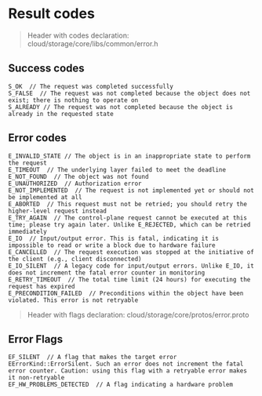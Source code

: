 # Result codes

> Header with codes declaration: cloud/storage/core/libs/common/error.h

## Success codes

    S_OK  // The request was completed successfully
    S_FALSE  // The request was not completed because the object does not exist; there is nothing to operate on
    S_ALREADY // The request was not completed because the object is already in the requested state

## Error codes

    E_INVALID_STATE // The object is in an inappropriate state to perform the request
    E_TIMEOUT  // The underlying layer failed to meet the deadline
    E_NOT_FOUND  // The object was not found
    E_UNAUTHORIZED  // Authorization error
    E_NOT_IMPLEMENTED  // The request is not implemented yet or should not be implemented at all
    E_ABORTED  // This request must not be retried; you should retry the higher-level request instead
    E_TRY_AGAIN  // The control-plane request cannot be executed at this time; please try again later. Unlike E_REJECTED, which can be retried immediately
    E_IO  // Input/output error. This is fatal, indicating it is impossible to read or write a block due to hardware failure
    E_CANCELLED  // The request execution was stopped at the initiative of the client (e.g., client disconnected)
    E_IO_SILENT  // A legacy code for input/output errors. Unlike E_IO, it does not increment the fatal error counter in monitoring
    E_RETRY_TIMEOUT  // The total time limit (24 hours) for executing the request has expired
    E_PRECONDITION_FAILED  // Preconditions within the object have been violated. This error is not retryable

> Header with flags declaration: cloud/storage/core/protos/error.proto

## Error Flags

    EF_SILENT  // A flag that makes the target error EErrorKind::ErrorSilent. Such an error does not increment the fatal error counter. Caution: using this flag with a retryable error makes it non-retryable
    EF_HW_PROBLEMS_DETECTED  // A flag indicating a hardware problem
